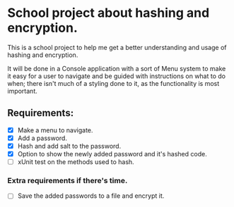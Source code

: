 # School project about hashing and encryption.
This is a school project to help me get a better understanding and usage of hashing and encryption.

It will be done in a Console application with a sort of Menu system to make it easy for a user to navigate and be guided with instructions on what to do when; there isn't much of a styling done to it, as the functionality is most important.

## Requirements:
- [x] Make a menu to navigate.
- [x] Add a password.
- [x] Hash and add salt to the password.
- [x] Option to show the newly added password and it's hashed code.
- [ ] xUnit test on the methods used to hash.

### Extra requirements if there's time.
- [ ] Save the added passwords to a file and encrypt it.
